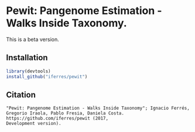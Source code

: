 # Pewit: Pangenome Estimation - Walks Inside Taxonomy.
This is a beta version.

## Installation
```r
library(devtools)
install_github("iferres/pewit")
```

## Citation
	"Pewit: Pangenome Estimation - Walks Inside Taxonomy"; Ignacio Ferrés, 
	Gregorio Iraola, Pablo Fresia, Daniela Costa. https://github.com/iferres/pewit (2017, 
	Development version).
